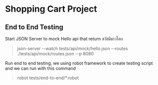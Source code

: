 # Shopping Cart Project

## End to End Testing

Start JSON Server to mock Hello api that return สวัสดีชาวโลก
>json-server --watch tests/api/mock/hello.json --routes ./tests/api/mock/routes.json --p 8080

Run end to end testing, we using robot framework to create testing script and we can run with this command
>robot tests/end-to-end/*.robot
